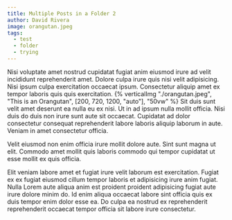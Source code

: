 ```yaml
---
title: Multiple Posts in a Folder 2
author: David Rivera
image: orangutan.jpeg
tags:
  - test
  - folder
  - trying
---
```


Nisi voluptate amet nostrud cupidatat fugiat anim eiusmod irure ad velit incididunt reprehenderit amet. Dolore culpa irure quis nisi velit adipisicing. Nisi ipsum culpa exercitation occaecat ipsum. Consectetur aliquip amet ex tempor laboris quis quis exercitation.
{% verticalImg "./orangutan.jpeg", "This is an Orangutan", [200, 720, 1200, "auto"], "50vw" %}
Sit duis sunt velit amet deserunt ea nulla eu ex nisi. Ut in ad ipsum nulla mollit officia. Nisi duis do duis non irure sunt aute sit occaecat. Cupidatat ad dolor consectetur consequat reprehenderit labore laboris aliquip laborum in aute. Veniam in amet consectetur officia.

Velit eiusmod non enim officia irure mollit dolore aute. Sint sunt magna ut elit. Commodo amet mollit quis laboris commodo qui tempor cupidatat ut esse mollit ex quis officia.

Elit veniam labore amet et fugiat irure velit laborum est exercitation. Fugiat ex ex fugiat eiusmod cillum tempor laboris et adipisicing irure anim fugiat. Nulla Lorem aute aliqua anim est proident proident adipisicing fugiat aute irure dolore minim do. Id enim aliqua occaecat labore sint officia quis ex duis tempor enim dolor esse ea. Do culpa ea nostrud ex reprehenderit reprehenderit occaecat tempor officia sit labore irure consectetur.